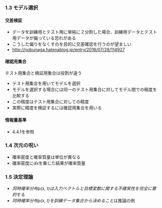 ### 1.3 モデル選択

#### 交差検証
* データを訓練用とテスト用に単純に２分割した場合、訓練用データとテスト用データが偏っている恐れがある
* こうした偏りをなくすのを目的に交差確認を行うのが望ましい
* http://nobunaga.hatenablog.jp/entry/2018/07/28/114927

#### 確認用集合
テスト用集合と検証用集合は役割が違う
* テスト用集合を用いてモデルを選択
* モデルを選択する場合には同一のテスト用集合に対してモデル間での精度を比較する
* この精度はテスト用集合に対しての精度
* 実際に精度を検証するには確認用集合を用いる

#### 情報量基準
* 4.4.1を参照

### 1.4 次元の呪い
* 確率密度と確率質量は単位が異なる
* 確率密度に*dx*を乗じた結果が確率質量

### 1.5 決定理論
* *同時確率分布p(x, t)は入力ベクトルと目標変数に関する不確実性を完全に要約*する
* *同時確率分布p(x, t)を訓練データ集合から決めること*は推論の例
